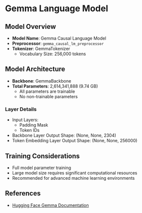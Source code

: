 # Gemma Language Model

## Model Overview

- **Model Name**: Gemma Causal Language Model
- **Preprocessor**: `gemma_causal_lm_preprocessor`
- **Tokenizer**: GemmaTokenizer
  - Vocabulary Size: 256,000 tokens

## Model Architecture

- **Backbone**: GemmaBackbone
- **Total Parameters**: 2,614,341,888 (9.74 GB)
  - All parameters are trainable
  - No non-trainable parameters

### Layer Details
- Input Layers:
  - Padding Mask
  - Token IDs
- Backbone Layer Output Shape: (None, None, 2304)
- Token Embedding Layer Output Shape: (None, None, 256000)

## Training Considerations
- Full model parameter training
- Large model size requires significant computational resources
- Recommended for advanced machine learning environments

## References
- [Hugging Face Gemma Documentation](https://huggingface.co/google/gemma-2b)
